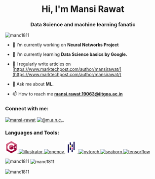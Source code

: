 
<h1 align="center">Hi, I'm Mansi Rawat</h1>
<h3 align="center">Data Science and machine learning fanatic</h3>

<p align="left"> <img src="https://komarev.com/ghpvc/?username=manc1811&label=Profile%20views&color=0e75b6&style=flat" alt="manc1811" /> </p>

- 🔭 I’m currently working on **Neural Networks Project**

- 🌱 I’m currently learning **Data Science basics by Google.**

- 📝 I regularly write articles on [https://www.marktechpost.com/author/mansirawat/](https://www.marktechpost.com/author/mansirawat/)

- 💬 Ask me about **ML.**

- 📫 How to reach me **mansi.rawat.19063@iitgoa.ac.in**

<h3 align="left">Connect with me:</h3>
<p align="left">
<a href="https://linkedin.com/in/mansi-rawat" target="blank"><img align="center" src="https://raw.githubusercontent.com/rahuldkjain/github-profile-readme-generator/master/src/images/icons/Social/linked-in-alt.svg" alt="mansi-rawat" height="30" width="40" /></a>
<a href="https://instagram.com/@m.a.n.c._" target="blank"><img align="center" src="https://raw.githubusercontent.com/rahuldkjain/github-profile-readme-generator/master/src/images/icons/Social/instagram.svg" alt="@m.a.n.c._" height="30" width="40" /></a>
</p>

<h3 align="left">Languages and Tools:</h3>
<p align="left"> <a href="https://www.w3schools.com/cpp/" target="_blank" rel="noreferrer"> <img src="https://raw.githubusercontent.com/devicons/devicon/master/icons/cplusplus/cplusplus-original.svg" alt="cplusplus" width="40" height="40"/> </a> <a href="https://www.adobe.com/in/products/illustrator.html" target="_blank" rel="noreferrer"> <img src="https://www.vectorlogo.zone/logos/adobe_illustrator/adobe_illustrator-icon.svg" alt="illustrator" width="40" height="40"/> </a> <a href="https://opencv.org/" target="_blank" rel="noreferrer"> <img src="https://www.vectorlogo.zone/logos/opencv/opencv-icon.svg" alt="opencv" width="40" height="40"/> </a> <a href="https://pandas.pydata.org/" target="_blank" rel="noreferrer"> <img src="https://raw.githubusercontent.com/devicons/devicon/2ae2a900d2f041da66e950e4d48052658d850630/icons/pandas/pandas-original.svg" alt="pandas" width="40" height="40"/> </a> <a href="https://pytorch.org/" target="_blank" rel="noreferrer"> <img src="https://www.vectorlogo.zone/logos/pytorch/pytorch-icon.svg" alt="pytorch" width="40" height="40"/> </a> <a href="https://seaborn.pydata.org/" target="_blank" rel="noreferrer"> <img src="https://seaborn.pydata.org/_images/logo-mark-lightbg.svg" alt="seaborn" width="40" height="40"/> </a> <a href="https://www.tensorflow.org" target="_blank" rel="noreferrer"> <img src="https://www.vectorlogo.zone/logos/tensorflow/tensorflow-icon.svg" alt="tensorflow" width="40" height="40"/> </a> </p>

<p><img align="left" src="https://github-readme-stats.vercel.app/api/top-langs?username=manc1811&show_icons=true&locale=en&layout=compact" alt="manc1811" /></p>

<p>&nbsp;<img align="center" src="https://github-readme-stats.vercel.app/api?username=manc1811&show_icons=true&locale=en" alt="manc1811" /></p>

<p><img align="center" src="https://github-readme-streak-stats.herokuapp.com/?user=manc1811&" alt="manc1811" /></p>

